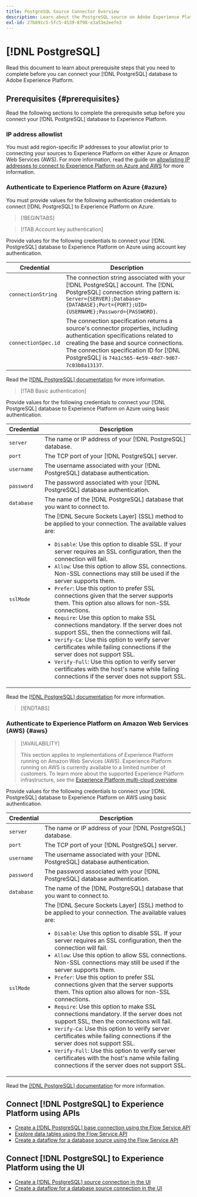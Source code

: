 ```yaml
---
title: PostgreSQL Source Connector Overview
description: Learn about the PostgreSQL source on Adobe Experience Platform.
exl-id: 27b891c5-5fc5-4539-8f98-e3a53e2eefe3
---
```

# [!DNL PostgreSQL]

Read this document to learn about prerequisite steps that you need to complete before you can connect your [!DNL PostgreSQL] database to Adobe Experience Platform.

## Prerequisites {#prerequisites}

Read the following sections to complete the prerequisite setup before you connect your [!DNL PostgreSQL] database to Experience Platform.

### IP address allowlist 

You must add region-specific IP addresses to your allowlist prior to connecting your sources to Experience Platform on either Azure or Amazon Web Services (AWS). For more information, read the guide on [allowlisting IP addresses to connect to Experience Platform on Azure and AWS](../../ip-address-allow-list.md) for more information.

### Authenticate to Experience Platform on Azure {#azure}

You must provide values for the following authentication credentials to connect [!DNL PostgreSQL] to Experience Platform on Azure.

>[!BEGINTABS]

>[!TAB Account key authentication]

Provide values for the following credentials to connect your [!DNL PostgreSQL] database to Experience Platform on Azure using account key authentication.

| Credential | Description |
| --- | --- |
| `connectionString` | The connection string associated with your [!DNL PostgreSQL] account. The [!DNL PostgreSQL] connection string pattern is: `Server={SERVER};Database={DATABASE};Port={PORT};UID={USERNAME};Password={PASSWORD}`. |
| `connectionSpec.id` | The connection specification returns a source's connector properties, including authentication specifications related to creating the base and source connections. The connection specification ID for [!DNL PostgreSQL] is `74a1c565-4e59-48d7-9d67-7c03b8a13137`. |

Read the [[!DNL PostgreSQL] documentation](https://www.postgresql.org/docs/current/) for more information.

>[!TAB Basic authentication]

Provide values for the following credentials to connect your [!DNL PostgreSQL] database to Experience Platform on Azure using basic authentication.

| Credential | Description |
| --- | --- |
| `server` | The name or IP address of your [!DNL PostgreSQL] database. |
| `port` | The TCP port of your [!DNL PostgreSQL] server. |
| `username` | The username associated with your [!DNL PostgreSQL] database authentication. |
| `password` | The password associated with your [!DNL PostgreSQL] database authentication. |
| `database` | The name of the [!DNL PostgreSQL] database that you want to connect to. |
| `sslMode` | The [!DNL Secure Sockets Layer] (SSL) method to be applied to your connection. The available values are: <ul><li>`Disable`: Use this option to disable SSL. If your server requires an SSL configuration, then the connection will fail.</li><li>`Allow`: Use this option to allow SSL connections. Non-SSL connections may still be used if the server supports them.</li><li>`Prefer`: Use this option to prefer SSL connections given that the server supports them. This option also allows for non-SSL connections.</li><li>`Require`: Use this option to make SSL connections mandatory. If the server does not support SSL, then the connections will fail.</li><li>`Verify-Ca`: Use this option to verify server certificates while failing connections if the server does not support SSL.</li><li>`Verify-Full`: Use this option to verify server certificates with the host's name while failing connections if the server does not support SSL.</li></ul> |

Read the [[!DNL PostgreSQL] documentation](https://www.postgresql.org/docs/current/) for more information.

>[!ENDTABS]

### Authenticate to Experience Platform on Amazon Web Services (AWS) {#aws}

>[!AVAILABILITY]
>
>This section applies to implementations of Experience Platform running on Amazon Web Services (AWS). Experience Platform running on AWS is currently available to a limited number of customers. To learn more about the supported Experience Platform infrastructure, see the [Experience Platform multi-cloud overview](../../../landing/multi-cloud.md).

Provide values for the following credentials to connect your [!DNL PostgreSQL] database to Experience Platform on AWS using basic authentication.

| Credential | Description |
| --- | --- |
| `server` | The name or IP address of your [!DNL PostgreSQL] database. |
| `port` | The TCP port of your [!DNL PostgreSQL] server. |
| `username` | The username associated with your [!DNL PostgreSQL] database authentication. |
| `password` | The password associated with your [!DNL PostgreSQL] database authentication. |
| `database` | The name of the [!DNL PostgreSQL] database that you want to connect to. |
| `sslMode` | The [!DNL Secure Sockets Layer] (SSL) method to be applied to your connection. The available values are: <ul><li>`Disable`: Use this option to disable SSL. If your server requires an SSL configuration, then the connection will fail.</li><li>`Allow`: Use this option to allow SSL connections. Non-SSL connections may still be used if the server supports them.</li><li>`Prefer`: Use this option to prefer SSL connections given that the server supports them. This option also allows for non-SSL connections.</li><li>`Require`: Use this option to make SSL connections mandatory. If the server does not support SSL, then the connections will fail.</li><li>`Verify-Ca`: Use this option to verify server certificates while failing connections if the server does not support SSL.</li><li>`Verify-Full`: Use this option to verify server certificates with the host's name while failing connections if the server does not support SSL.</li></ul> |

Read the [[!DNL PostgreSQL] documentation](https://www.postgresql.org/docs/current/) for more information.

## Connect [!DNL PostgreSQL] to Experience Platform using APIs

* [Create a [!DNL PostgreSQL] base connection using the Flow Service API](../../tutorials/api/create/databases/postgres.md)
* [Explore data tables using the Flow Service API](../../tutorials/api/explore/tabular.md)
* [Create a dataflow for a database source using the Flow Service API](../../tutorials/api/collect/database-nosql.md)

## Connect [!DNL PostgreSQL] to Experience Platform using the UI

* [Create a [!DNL PostgreSQL] source connection in the UI](../../tutorials/ui/create/databases/postgres.md)
* [Create a dataflow for a database source connection in the UI](../../tutorials/ui/dataflow/databases.md)
